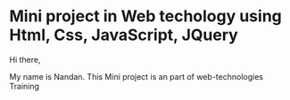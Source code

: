 # Mini project in Web techology using Html, Css, JavaScript, JQuery

Hi there,

 My name is Nandan.
 This Mini project is an part of web-technologies Training  
 

